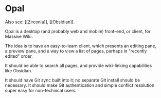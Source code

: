 # Opal

Also see: [[Zirconia]], [[Obsidian]].

Opal is a desktop (and probably web and mobile) front-end, or client, for Massive Wiki.

The idea is to have an easy-to-learn client, which presents an editing pane, a preview pane, and a way to view a list of pages, perhaps in "recently edited" order.

It should be able to search all pages, and provide wiki-linking capabilities like Obsidian.

It should have Git sync built into it; no separate Git install should be necessary.  It should make Git authentication and simple conflict resolution super easy for non-technical users.